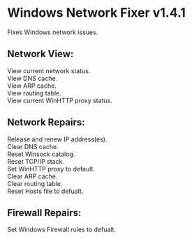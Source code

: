 # Windows Network Fixer v1.4.1
Fixes Windows network issues.

## Network View:  
View current network status.  
View DNS cache.  
View ARP cache.  
View routing table.  
View current WinHTTP proxy status.

## Network Repairs:  
Release and renew IP address(es).  
Clear DNS cache.  
Reset Winsock catalog.  
Reset TCP/IP stack.  
Set WinHTTP proxy to default.  
Clear ARP cache.  
Clear routing table.  
Reset Hosts file to defualt.

## Firewall Repairs:  
Set Windows Firewall rules to defualt.
